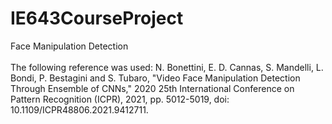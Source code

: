 # IE643CourseProject
Face Manipulation Detection <br><br>
The following reference was used:
N. Bonettini, E. D. Cannas, S. Mandelli, L. Bondi, P. Bestagini and S. Tubaro, "Video Face Manipulation Detection Through Ensemble of CNNs," 2020 25th International Conference on Pattern Recognition (ICPR), 2021, pp. 5012-5019, doi: 10.1109/ICPR48806.2021.9412711.
